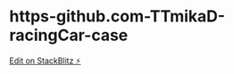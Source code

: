 # https-github.com-TTmikaD-racingCar-case

[Edit on StackBlitz ⚡️](https://stackblitz.com/edit/web-platform-fskjza)